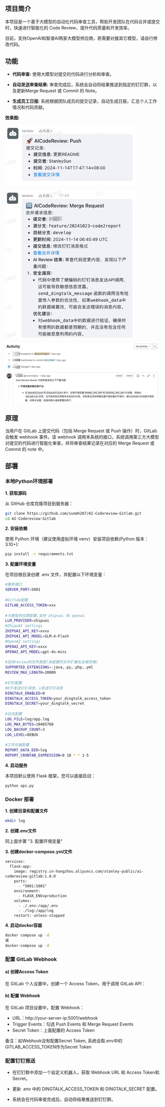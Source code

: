 ## 项目简介

本项目是一个基于大模型的自动化代码审查工具，帮助开发团队在代码合并或提交时，快速进行智能化的 Code Review，提升代码质量和开发效率。

目前，支持OpenAI和智谱AI两家大模型供应商，若需要对接其它模型，请自行修改代码。

## 功能

- **代码审查:**
  使用大模型对提交的代码进行分析和审查。

- **自动发送审查结果:**
  审查完成后，系统会自动将结果推送到指定的钉钉群，以及更新Merge Request 或 Commit 的 Note。

- **生成员工日报:**
  系统根据团队成员的提交记录，自动生成日报，汇总个人工作情况和代码贡献。

**效果图:**

![Push图片](./doc/img/push.jpeg)

![MR图片](./doc/img/mr.jpeg)

![Note图片](./doc/img/note.jpeg)

## 原理

当用户在 GitLab 上提交代码（包括 Merge Request 或 Push 操作）时，GitLab 会触发 webhook 事件。该 webhook
调用本系统的接口，系统调用第三方大模型对提交的代码进行智能化审查，并将审查结果记录在对应的 Merge Request 或 Commit 的 note
中。

## 部署

### 本地Python环境部署

**1. 获取源码**

从 GitHub 仓库克隆项目到服务器：

```bash
git clone https://github.com/sunmh207/AI-Codereview-Gitlab.git
cd AI-Codereview-Gitlab
```

**2. 安装依赖**

使用 Python 环境（建议使用虚拟环境 venv）安装项目依赖(Python 版本：3.10+):

```bash
pip install -r requirements.txt
```

**3. 配置环境变量**

在项目根目录创建 .env 文件，并配置以下环境变量：

```bash
#服务端口
SERVER_PORT=5001

#Gitlab配置
GITLAB_ACCESS_TOKEN=xxx

#大模型供应商配置,支持 zhipuai 和 openai
LLM_PROVIDER=zhipuai
#ZhipuAI settings
ZHIPUAI_API_KEY=xxxx
ZHIPUAI_API_MODEL=GLM-4-Flash
#OpenAI settings
OPENAI_API_KEY=xxxx
OPENAI_API_MODEL=gpt-4o-mini

#支持review的文件类型(未配置的文件扩展名会被忽略)
SUPPORTED_EXTENSIONS=.java,.py,.php,.yml
REVIEW_MAX_LENGTH=20000

#钉钉配置
#0不发送钉钉消息，1发送钉钉消息
DINGTALK_ENABLED=0
DINGTALK_ACCESS_TOKEN=your_dingtalk_access_token
DINGTALK_SECRET=your_dingtalk_secret

#日志配置
LOG_FILE=log/app.log
LOG_MAX_BYTES=10485760
LOG_BACKUP_COUNT=3
LOG_LEVEL=DEBUG

#工作日报配置
REPORT_DATA_DIR=log
REPORT_CRONTAB_EXPRESSION=0 18 * * 1-5
```

**4. 启动服务**

本项目默认使用 Flask 框架，您可以直接启动：

```bash
python api.py
```

### Docker 部署

**1. 创建目录和配置文件**
```bash
mkdir log
```

**2. 创建.env文件**

同上面步骤 "3. 配置环境变量"

**3. 创建docker-compose.yml文件**

```
services:
  flask-app:
    image: registry.cn-hangzhou.aliyuncs.com/stanley-public/ai-codereview-gitlab:1.0.0
    ports:
      - "5001:5001"
    environment:
      - FLASK_ENV=production
    volumes:
      - ./.env:/app/.env
      - ./log:/app/log
    restart: unless-stopped
```
**4. 启动docker容器**

```bash
docker compose up -d 
或
docker-compose up -d
```

### 配置 GitLab Webhook

#### **a) 创建Access Token**

在 GitLab 个人设置中，创建一个 Access Token，用于调用 GitLab API：

#### **b) 配置 Webhook**

在 GitLab 项目设置中，配置 Webhook：

- URL：http://your-server-ip:5001/webhook
- Trigger Events：勾选 Push Events 和 Merge Request Events
- Secret Token：上面配置的 Access Token

备注：如Webhook没有配置Secret Token, 系统会取.env中的GITLAB_ACCESS_TOKEN作为Secret Token

### 配置钉钉推送

- 在钉钉群中添加一个自定义机器人，获取 Webhook URL 和 Access Token和Secret。

- 更新 .env 中的 DINGTALK_ACCESS_TOKEN 和 DINGTALK_SECRET 配置。

- 系统会在代码审查完成后，自动将结果推送到钉钉群。
